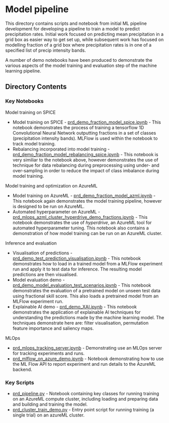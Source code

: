 # Model pipeline 
This directory contains scripts and notebook from initial ML pipeline development for developing a pipeline to train a model to predict precipitation rates. Initial work focused on predicting mean precipitation in a grid box as easier way to get set up, while subsequent work has focused on modelling fraction of a grid box where precipitation rates is in one of a specified list of precip intensity bands.

A number of demo notebooks have been produced to demonstrate the various aspects of the model training and evaluation step of the machine learning pipeline. 

## Directory Contents

### Key Notebooks

Model training on SPICE
* Model training on SPICE - [prd_demo_fraction_model_spice.ipynb](prd_demo_fraction_model_spice.ipynb) - This notebook demonstrates the process of training a tensorflow 1D Convolutional Neural Network outputting fractions in a set of classes (precipitation intensity bands). MLFlow is used within the notebook to track model training.
* Rebalancing incorporated into model training - [prd_demo_fraction_model_rebalancing_spice.ipynb](prd_demo_fraction_model_rebalancing_spice.ipynb) - This notebook is very similiar to the notebook above, however demonstrates the use of technique for data rebalancing during preprocessing using under- and over-sampling in order to reduce the impact of class imbalance during model training.

Model training and optimization on AzureML
* Model training on AzureML - [prd_demo_fraction_model_azml.ipynb](prd_demo_fraction_model_azml.ipynb) - This notebook again demonstrates the model training pipeline, however is designed to be run on AzureML. 
* Automated hyperparameter on AzureML - [prd_mlops_azml_cluster_hyperdrive_demo_fractions.ipynb](prd_mlops_azml_cluster_hyperdrive_demo_fractions.ipynb) - This notebook demonstrates the use of <i>hyperdrive</i>, an AzureML tool for automated hyperparameter tuning. This notebook also contains a demonstration of how model training can be run on an AzureML cluster.

Inference and evaluation
* Visualisation of predictions - [prd_demo_test_prediction_visualisation.ipynb](prd_demo_test_prediction_visualisation.ipynb) - This notebook demonstrates how to load in a trained model from a MLFlow experiment run and apply it to test data for inference. The resulting model predictions are then visualised. 
* Model evaluation demo - [prd_demo_model_evaluation_test_scenarios.ipynb](prd_demo_model_evaluation_test_scenarios.ipynb) - This notebook demonstrates the evaluation of a pretrained model on unseen test data using fractional skill score. This also loads a pretrained model from an MLFlow experiment run. 
* Explainable AI demo - [prd_demo_XAI.ipynb](prd_demo_XAI.ipynb) - This notebook demonstrates the application of explainable AI techniques for understanding the predictions made by the machine learning model. The techniques demonstrate here are: filter visualisation, permutation feature importance and saliency maps. 

MLOps 
* [prd_mlops_tracking_server.ipynb](prd_mlops_tracking_server.ipynb) - Demonstrating use an MLOps server for tracking experiments and runs.
* [prd_mlflow_on_azure_demo.ipynb](prd_mlflow_on_azure_demo.ipynb) - Notebook demonstrating how to use the ML Flow API to report experiment and run details to the AzureML backend.

### Key Scripts

* [prd_pipeline.py](prd_pipeline.py) - Notebook containing key classes for running training on an AzureML compute cluster, including loading and preparing data and building and training the model.
* [prd_cluster_train_demo.py](prd_cluster_train_demo.py) - Entry point script for running training (a single trial) on an azureML cluster.